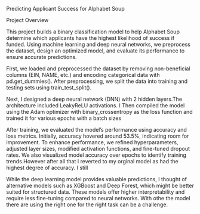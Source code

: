 Predicting Applicant Success for Alphabet Soup

Project Overview

This project builds a binary classification model to help Alphabet Soup determine which applicants have the highest likelihood of success if funded. Using machine learning and deep neural networks, we preprocess the dataset, design an optimized model, and evaluate its performance to ensure accurate predictions.

First, we loaded and preprocessed the dataset by removing non-beneficial columns (EIN, NAME, etc.) and encoding categorical data with pd.get_dummies().  After preprocessing, we split the data into training and testing sets using train_test_split().

Next, I designed a deep neural network (DNN) with 2 hidden layers.The architecture included LeakyReLU activations. I Then compiled the model using the Adam optimizer with binary_crossentropy as the loss function and trained it for various epochs with a batch sizes

After training, we evaluated the model’s performance using accuracy and loss metrics. Initially, accuracy hovered around 53.5%, indicating room for improvement. To enhance performance, we refined hyperparameters, adjusted layer sizes, modified activation functions, and fine-tuned dropout rates. We also visualized model accuracy over epochs to identify training trends.However after all that I reverted to my orginal model as had the highest degree of accuracy. I still 

While the deep learning model provides valuable predictions, I thought of alternative models such as XGBoost and Deep Forest, which might be better suited for structured data. These models offer higher interpretability and require less fine-tuning compared to neural networks. With othe the model there are using the right one for the right task can be a challenge.


